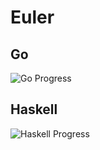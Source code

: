 # Euler

## Go

![Go Progress](http://projecteuler.net/profile/cblancgo.png)

## Haskell

![Haskell Progress](http://projecteuler.net/profile/cblanc.png)
